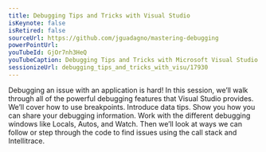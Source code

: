 ```yaml
---
title: Debugging Tips and Tricks with Visual Studio
isKeynote: false
isRetired: false
sourceUrl: https://github.com/jguadagno/mastering-debugging
powerPointUrl:
youTubeId: GjOr7nh3HeQ
youTubeCaption: Debugging Tips and Tricks with Microsoft Visual Studio. DevReach (Sofia, Bulgaria)
sessionizeUrl: debugging_tips_and_tricks_with_visu/17930
---
```

Debugging an issue with an application is hard! In this session, we’ll walk through all of the powerful debugging features that Visual Studio provides. We’ll cover how to use breakpoints. Introduce data tips. Show you how you can share your debugging information. Work with the different debugging windows like Locals, Autos, and Watch. Then we’ll look at ways we can follow or step through the code to find issues using the call stack and Intellitrace.
